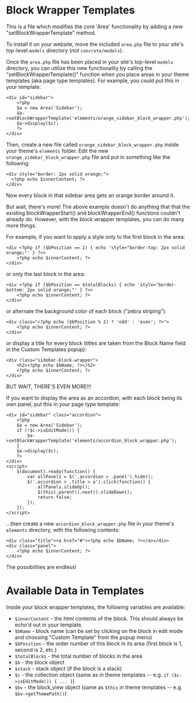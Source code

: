 # Block Wrapper Templates

This is a file which modifies the core 'Area' functionality by adding a new "setBlockWrapperTemplate" method.

To install it on your website, move the included `area.php` file to your site's top-level `models` directory (*not* `concrete/models`).

Once the `area.php` file has been placed in your site's top-level `models` directory, you can utilize this new functionality by calling the "setBlockWrapperTemplate()" function when you place areas in your theme templates (aka page type templates). For example, you could put this in your template:

	<div id="sidebar">
		<?php
		$a = new Area('Sidebar');
		$a->setBlockWrapperTemplate('elements/orange_sidebar_block_wrapper.php');
		$a->display($c);
		?>
	</div>

Then, create a new file called `orange_sidebar_block_wrapper.php` inside your theme's `elements` folder. Edit the new `orange_sidebar_block_wrapper.php` file and put in something like the following:

	<div style="border: 2px solid orange;">
	  <?php echo $innerContent; ?>
	</div>

Now every block in that sidebar area gets an orange border around it.

But wait, there's more! The above example doesn't do anything that that the existing blockWrapperStart() and blockWrapperEnd() functions couldn't already do. However, with the block wrapper templates, you can do many more things.

For example, if you want to apply a style only to the first block in the area:

	<div <?php if ($bPosition == 1) { echo 'style="border-top: 2px solid orange;"' } ?>>
		<?php echo $innerContent; ?>
	</div>

or only the last block in the area:

	<div <?php if ($bPosition == $totalBlocks) { echo 'style="border-bottom: 2px solid orange;"' } ?>>
		<?php echo $innerContent; ?>
	</div>

or alternate the background color of each block ("zebra striping"):

	<div class="<?php echo ($bPosition % 2) ? 'odd' : 'even'; ?>">
		<?php echo $innerContent; ?>
	</div>

or display a title for every block (titles are taken from the Block Name field in the Custom Templates popup):

	<div class="sidebar-block-wrapper">
		<h2><?php echo $bName; ?></h2>
		<?php echo $innerContent; ?>
	</div>

BUT WAIT, THERE'S EVEN MORE!!!

If you want to display the area as an accordion, with each block being its own panel, put this in your page type template:

	<div id="sidebar" class="accordion">
		<?php
		$a = new Area('Sidebar');
		if (!$c->isEditMode()) {
			$a->setBlockWrapperTemplate('elements/accordion_block_wrapper.php');
		}
		$a->display($c);
		?>
	</div>
	<script>
		$(document).ready(function() {
			var allPanels = $('.accordion > .panel').hide();
			$('.accordion > .title > a').click(function() {
				allPanels.slideUp();
				$(this).parent().next().slideDown();
				return false;
			});
		});
	</script>

...then create a new `accordion_block_wrapper.php` file in your theme's `elements` directory, with the following contents:

	<div class="title"><a href="#"><?php echo $bName; ?></a></div>
	<div class="panel">
		<?php echo $innerContent; ?>
	</div>

The possibilities are endless!

# Available Data in Templates
Inside your block wrapper templates, the following variables are available:

* `$innerContent` - the html contents of the block. This should always be echo'd out in your template.
* `$bName` - block name (can be set by clicking on the block in edit mode and choosing "Custom Template" from the popup menu)
* `$bPosition` - the order number of this block in its area (first block is 1, second is 2, etc.)
* `$totalBlocks` - the total number of blocks in the area
* `$b` - the block object
* `$stack` - stack object (if the block is a stack)
* `$c` - the collection object (same as in theme templates -- e.g. `if ($c->isEditMode()) { ... }`)
* `$bv` - the block_view object (same as `$this` in theme templates -- e.g. `$bv->getThemePath()`)
